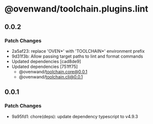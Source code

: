 # @ovenwand/toolchain.plugins.lint

## 0.0.2

### Patch Changes

- 2a5af23: replace 'OVEN*' with 'TOOLCHAIN*' environment prefix
- 9d31f3b: Allow passing target paths to lint and format commands
- Updated dependencies [cad8de9]
- Updated dependencies [751ff75]
  - @ovenwand/toolchain.core@0.0.1
  - @ovenwand/toolchain.cli@0.0.1

## 0.0.1

### Patch Changes

- 9a95fd1: chore(deps): update dependency typescript to v4.9.3

